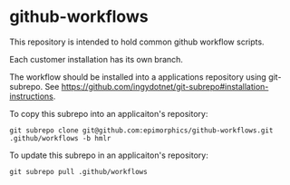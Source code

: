 # github-workflows

This repository is intended to hold common github workflow scripts.

Each customer installation has its own branch.

The workflow should be installed into a applications repository using
git-subrepo. See https://github.com/ingydotnet/git-subrepo#installation-instructions.


To copy this subrepo into an applicaiton's repository:
```
git subrepo clone git@github.com:epimorphics/github-workflows.git .github/workflows -b hmlr
```

To update this subrepo in an applicaiton's repository:
```
git subrepo pull .github/workflows
```
